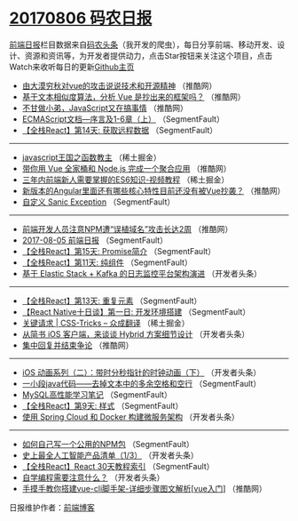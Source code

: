 # [20170806 码农日报](https://toutiao.qdkfweb.cn/date/2017/08/06)

[前端日报](https://qdkfweb.cn/c/news)栏目数据来自[码农头条](https://toutiao.qdkfweb.cn/)（我开发的爬虫），每日分享前端、移动开发、设计、资源和资讯等，为开发者提供动力，点击Star按钮来关注这个项目，点击Watch来收听每日的更新[Github主页](https://github.com/kujian/frontendDaily)
* [由大漠穷秋对vue的攻击说说技术和开源精神](https://toutiao.qdkfweb.cn/46856.html) （推酷网）
* [基于文本相似度算法，分析 Vue 是抄出来的框架吗？](https://toutiao.qdkfweb.cn/46848.html) （推酷网）
* [不甘做小弟，JavaScript又在搞事情](https://toutiao.qdkfweb.cn/46853.html) （推酷网）
* [ECMAScript文档&#8212;序言及1-6章（上）](https://toutiao.qdkfweb.cn/46832.html) （SegmentFault）
* [【全栈React】第14天: 获取远程数据](https://toutiao.qdkfweb.cn/46846.html) （SegmentFault）

***
* [javascript王国之函数教主](https://toutiao.qdkfweb.cn/46868.html) （稀土掘金）
* [带你用 Vue 全家桶和 Node.js 完成一个聚合应用](https://toutiao.qdkfweb.cn/46850.html) （推酷网）
* [三年内前端新人需要掌握的ES6知识-视频教程](https://toutiao.qdkfweb.cn/46871.html) （稀土掘金）
* [新版本的Angular里面还有哪些核心特性目前还没有被Vue抄袭？](https://toutiao.qdkfweb.cn/46857.html) （推酷网）
* [自定义 Sanic Exception](https://toutiao.qdkfweb.cn/46836.html) （SegmentFault）

***
* [前端开发人员注意NPM遭“误植域名”攻击长达2周](https://toutiao.qdkfweb.cn/46858.html) （推酷网）
* [2017-08-05 前端日报](https://toutiao.qdkfweb.cn/46839.html) （SegmentFault）
* [【全栈React】第15天: Promise简介](https://toutiao.qdkfweb.cn/46840.html) （SegmentFault）
* [【全栈React】第11天: 纯组件](https://toutiao.qdkfweb.cn/46842.html) （SegmentFault）
* [基于 Elastic Stack + Kafka 的日志监控平台架构演进](https://toutiao.qdkfweb.cn/46877.html) （开发者头条）

***
* [【全栈React】第13天: 重复元素](https://toutiao.qdkfweb.cn/46847.html) （SegmentFault）
* [【React Native十日谈】第一日: 开发环境搭建](https://toutiao.qdkfweb.cn/46829.html) （SegmentFault）
* [关键请求 | CSS-Tricks &#8211; 众成翻译](https://toutiao.qdkfweb.cn/46870.html) （稀土掘金）
* [从简书 iOS 客户端，来谈谈 Hybrid 方案细节设计](https://toutiao.qdkfweb.cn/46885.html) （开发者头条）
* [集中回复并结束争论](https://toutiao.qdkfweb.cn/46851.html) （推酷网）

***
* [iOS 动画系列（二）：带时分秒指针的时钟动画（下）](https://toutiao.qdkfweb.cn/46887.html) （开发者头条）
* [一小段java代码——去掉文本中的多余空格和空行](https://toutiao.qdkfweb.cn/46844.html) （SegmentFault）
* [MySQL高性能学习笔记](https://toutiao.qdkfweb.cn/46834.html) （SegmentFault）
* [【全栈React】第9天: 样式](https://toutiao.qdkfweb.cn/46835.html) （SegmentFault）
* [使用 Spring Cloud 和 Docker 构建微服务架构](https://toutiao.qdkfweb.cn/46881.html) （开发者头条）

***
* [如何自己写一个公用的NPM包](https://toutiao.qdkfweb.cn/46837.html) （SegmentFault）
* [史上最全人工智能产品清单（1/3）](https://toutiao.qdkfweb.cn/46882.html) （开发者头条）
* [【全栈React】React 30天教程索引](https://toutiao.qdkfweb.cn/46838.html) （SegmentFault）
* [自学编程需要注意什么？](https://toutiao.qdkfweb.cn/46883.html) （开发者头条）
* [手摸手教你搭建vue-cli脚手架-详细步骤图文解析[vue入门]](https://toutiao.qdkfweb.cn/46849.html) （推酷网）

日报维护作者：[前端博客](https://qdkfweb.cn/) 
